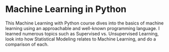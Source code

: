 # Machine Learning in Python

This Machine Learning with Python course dives into the basics of machine learning using an approachable and well-known programming language. I learned numerous topics such as Supervised vs. Unsupervised Learning, look into how Statistical Modeling relates to Machine Learning, and do a comparison of each. 

